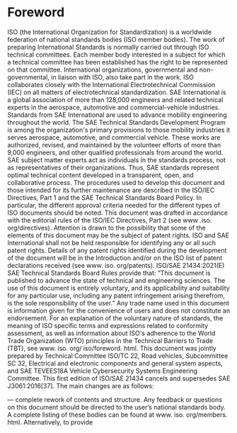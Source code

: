 # Foreword

ISO (the International Organization for Standardization) is a worldwide federation of national standards bodies (ISO member bodies). The work of preparing International Standards is normally carried out through ISO technical committees. Each member body interested in a subject for which a technical committee has been established has the right to be represented on that committee. International organizations, governmental and non-governmental, in liaison with ISO, also take part in the work. ISO collaborates closely with the International Electrotechnical Commission (IEC) on all matters of electrotechnical standardization.
SAE International is a global association of more than 128,000 engineers and related technical experts in the aerospace, automotive and commercial-vehicle industries. Standards from SAE International are used to advance mobility engineering throughout the world. The SAE Technical Standards Development Program is among the organization's primary provisions to those mobility industries it serves aerospace, automotive, and commercial vehicle. These works are authorized, revised, and maintained by the volunteer efforts of more than 9,000 engineers, and other qualified professionals from around the world. SAE subject matter experts act as individuals in the standards process, not as representatives of their organizations. Thus, SAE standards represent optimal technical content developed in a transparent, open, and collaborative process.
The procedures used to develop this document and those intended for its further maintenance are described in the ISO/IEC Directives, Part 1 and the SAE Technical Standards Board Policy. In particular, the different approval criteria needed for the different types of ISO documents should be noted. This document was drafted in accordance with the editorial rules of the ISO/IEC Directives, Part 2 (see www .iso. org/directives).
Attention is drawn to the possibility that some of the elements of this document may be the subject of patent rights. ISO and SAE International shall not be held responsible for identifying any or all such patent rights. Details of any patent rights identified during the development of the document will be in the Introduction and/or on the ISO list of patent declarations received (see www. iso. org/patents).
ISO/SAE 21434:2021(E)
  SAE Technical Standards Board Rules provide that: “This document is published to advance the state of technical and engineering sciences. The use of this document is entirely voluntary, and its applicability and suitability for any particular use, including any patent infringement arising therefrom, is the sole responsibility of the user.”
 Any trade name used in this document is information given for the convenience of users and does not constitute an endorsement.
For an explanation of the voluntary nature of standards, the meaning of ISO specific terms and expressions related to conformity assessment, as well as information about ISO's adherence to the World Trade Organization (WTO) principles in the Technical Barriers to Trade (TBT), see www. iso. org/ iso/foreword. html.
This document was jointly prepared by Technical Committee ISO/TC 22, Road vehicles, Subcommittee SC 32, Electrical and electronic components and general system aspects, and SAE TEVEES18A Vehicle Cybersecurity Systems Engineering Committee.
  This first edition of ISO/SAE 21434 cancels and supersedes SAE J3061:2016[37]. The main changes are as follows:
  
— complete rework of contents and structure.
Any feedback or questions on this document should be directed to the user’s national standards body. A complete listing of these bodies can be found at www. iso. org/members. html. Alternatively, to provide